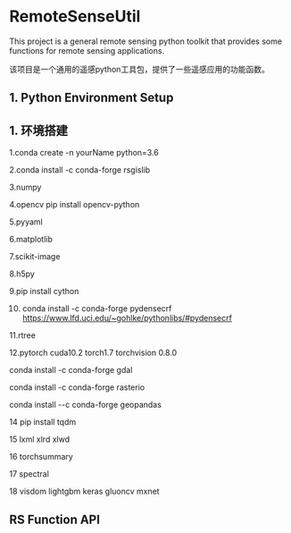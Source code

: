 # RemoteSenseUtil

This project is a general remote sensing python toolkit that provides some functions for remote sensing applications.

该项目是一个通用的遥感python工具包，提供了一些遥感应用的功能函数。

## 1. Python Environment Setup

## 1. 环境搭建

1.conda create -n yourName python=3.6

2.conda install -c conda-forge rsgislib

3.numpy

4.opencv
pip install opencv-python

5.pyyaml

6.matplotlib

7.scikit-image

8.h5py

9.pip install cython

10. conda install -c conda-forge pydensecrf
    https://www.lfd.uci.edu/~gohlke/pythonlibs/#pydensecrf

11.rtree

12.pytorch cuda10.2 torch1.7 torchvision 0.8.0

conda install -c conda-forge gdal

conda install -c conda-forge rasterio

conda install --c conda-forge geopandas

14
pip install tqdm

15
lxml xlrd xlwd

16
torchsummary

17
spectral

18
visdom lightgbm keras gluoncv mxnet

## RS Function API

